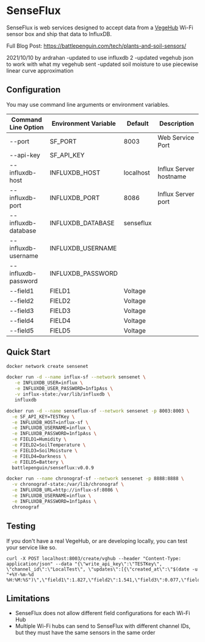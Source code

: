 # SenseFlux

SenseFlux is web services designed to accept data from a [VegeHub](https://www.vegetronix.com/Products/VG-HUB/) Wi-Fi sensor box and ship that data to InfluxDB.

Full Blog Post: https://battlepenguin.com/tech/plants-and-soil-sensors/

2021/10/10 by ardrahan
-updated to use influxdb 2
-updated vegehub json to work with what my vegehub sent
-updated soil moisture to use piecewise linear curve approximation

## Configuration

You may use command line arguments or environment variables.

| Command Line Option | Environment Variable | Default | Description |
|-|-|-|-|
| --port | SF_PORT | 8003 | Web Service Port |
| --api-key | SF_API_KEY | |
| --influxdb-host | INFLUXDB_HOST | localhost | Influx Server hostname |
| --influxdb-port | INFLUXDB_PORT | 8086 | Influx Server port |
| --influxdb-database | INFLUXDB_DATABASE | senseflux |
| --influxdb-username | INFLUXDB_USERNAME | |
| --influxdb-password | INFLUXDB_PASSWORD | |
| --field1 | FIELD1 | Voltage |
| --field2 | FIELD2 | Voltage |
| --field3 | FIELD3 | Voltage |
| --field4 | FIELD4 | Voltage |
| --field5 | FIELD5 | Voltage |

## Quick Start

```bash
docker network create sensenet

docker run -d --name influx-sf --network sensenet \
   -e INFLUXDB_USER=influx \
   -e INFLUXDB_USER_PASSWORD=1nf1pAss \
   -v influx-state:/var/lib/influxdb \
   influxdb

docker run -d --name senseflux-sf --network sensenet -p 8003:8003 \
  -e SF_API_KEY=TESTKey \
  -e INFLUXDB_HOST=influx-sf \
  -e INFLUXDB_USERNAME=influx \
  -e INFLUXDB_PASSWORD=1nf1pAss \
  -e FIELD1=Humidity \
  -e FIELD2=SoilTemperature \
  -e FIELD3=SoilMoisture \
  -e FIELD4=Darkness \
  -e FIELD5=Battery \
  battlepenguin/senseflux:v0.0.9

docker run --name chronograf-sf --network sensenet -p 8888:8888 \
  -v chronograf-state:/var/lib/chronograf \
  -e INFLUXDB_URL=http://influx-sf:8086 \
  -e INFLUXDB_USERNAME=influx \
  -e INFLUXDB_PASSWORD=1nf1pAss \
  chronograf
```

## Testing

If you don't have a real VegeHub, or are developing locally, you can test your service like so.

```
curl -X POST localhost:8003/create/vghub --header "Content-Type: application/json" --data "{\"write_api_key\":\"TESTKey\", \"channel_id\":\"LocalTest\", \"updates\":[{\"created_at\":\"$(date -u "+%Y-%m-%d %H:%M:%S")\",\"field1\":1.827,\"field2\":1.541,\"field3\":0.077,\"field4\":1.905}]}"
```

## Limitations

* SenseFlux does not allow different field configurations for each Wi-Fi Hub
* Multiple Wi-Fi hubs can send to SenseFlux with different channel IDs, but they must have the same sensors in the same order
